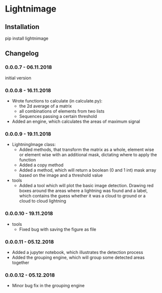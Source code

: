 # Lightnimage

## Installation

pip install lightnimage

## Changelog

### 0.0.0.7 - 06.11.2018

initial version

### 0.0.0.8 - 16.11.2018

- Wrote functions to calculate (in calculate.py):
    - the 2d average of a matrix
    - all combinations of elements from two lists
    - Sequences passing a certain threshold
- Added an engine, which calculates the areas of maximum signal

### 0.0.0.9 - 19.11.2018

- LightningImage class:
    - Added methods, that transform the matrix as a whole, element wise or element 
    wise with an additional mask, dictating where to apply the function
    - Added a copy method
    - Added a method, which will return a boolean (0 and 1 int) mask array based 
    on the image and a threshold value
- tools
    - Added a tool which will plot the basic image detection. Drawing red boxes 
    around the areas where a lightning was found and a label, which contains the guess 
    whether it was a cloud to ground or a cloud to cloud lightning
    
### 0.0.0.10 - 19.11.2018

- tools
    - Fixed bug with saving the figure as file
    
### 0.0.0.11 - 05.12.2018

- Added a jupyter notebook, which illustrates the detection process
- Added the grouping engine, which will group some detected areas together

### 0.0.0.12 - 05.12.2018

- Minor bug fix in the grouping engine